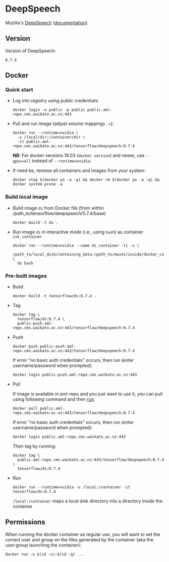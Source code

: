 # DeepSpeech

Mozilla's [DeepSpeech](https://github.com/mozilla/DeepSpeech) ([documentation](https://deepspeech.readthedocs.io/en/v0.7.4/)).


## Version

Version of DeepSpeech:

```
0.7.4
```

## Docker

### Quick start

* Log into registry using *public* credentials:

  ```commandline
  docker login -u public -p public public.aml-repo.cms.waikato.ac.nz:443 
  ```

* Pull and run image (adjust volume mappings `-v`):

  ```commandline
  docker run --runtime=nvidia \
    -v /local/dir:/container/dir \
    -it public.aml-repo.cms.waikato.ac.nz:443/tensorflow/deepspeech:0.7.4
  ```

  **NB:** For docker versions 19.03 (`docker version`) and newer, use `--gpus=all` instead of `--runtime=nvidia`.

* If need be, remove all containers and images from your system:

  ```commandline
  docker stop $(docker ps -a -q) && docker rm $(docker ps -a -q) && docker system prune -a
  ```


### Build local image

* Build image `ds` from Docker file (from within /path_to/tensorflow/deepspeech/0.7.4/base)

  ```commandline
  docker build -t ds .
  ```
  
* Run image `ds` in interactive mode (i.e., using `bash`) as container `isk_container`

  ```commandline
  docker run --runtime=nvidia --name ds_container -ti -v \
    /path_to/local_disk/containing_data:/path_to/mount/inside/docker_container \
    ds bash
  ```

### Pre-built images

* Build

  ```commandline
  docker build -t tensorflow/ds:0.7.4 .
  ```
  
* Tag

  ```commandline
  docker tag \
    tensorflow/ds:0.7.4 \
    public-push.aml-repo.cms.waikato.ac.nz:443/tensorflow/deepspeech:0.7.4
  ```
  
* Push

  ```commandline
  docker push public-push.aml-repo.cms.waikato.ac.nz:443/tensorflow/deepspeech:0.7.4
  ```
  If error "no basic auth credentials" occurs, then run (enter username/password when prompted):
  
  ```commandline
  docker login public-push.aml-repo.cms.waikato.ac.nz:443
  ```
  
* Pull

  If image is available in aml-repo and you just want to use it, you can pull using following command and then [run](#run).

  ```commandline
  docker pull public.aml-repo.cms.waikato.ac.nz:443/tensorflow/deepspeech:0.7.4
  ```
  If error "no basic auth credentials" occurs, then run (enter username/password when prompted):
  
  ```commandline
  docker login public.aml-repo.cms.waikato.ac.nz:443
  ```
  Then tag by running:
  
  ```commandline
  docker tag \
    public.aml-repo.cms.waikato.ac.nz:443/tensorflow/deepspeech:0.7.4 \
    tensorflow/ds:0.7.4
  ```
  
* <a name="run">Run</a>

  ```commandline
  docker run --runtime=nvidia -v /local:/container -it tensorflow/ds:0.7.4
  ```
  `/local:/container` maps a local disk directory into a directory inside the container



## Permissions

When running the docker container as regular use, you will want to set the correct
user and group on the files generated by the container (aka the user:group launching
the container):

```commandline
docker run -u $(id -u):$(id -g) ...
```

